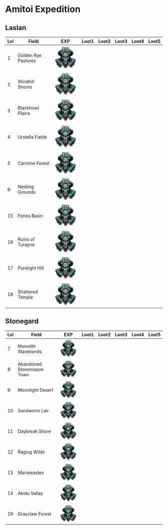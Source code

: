 # Amitoi Expedition

## Laslan

| Lvl | Field | EXP | Loot1 | Loot2 | Loot3 | Loot4 | Loot5 |
| --- | --- | --- | --- | --- | --- | --- | --- |
| 1 | Golden Rye Pastures | ![abyss_point_charge_001](/docs/Item_128/Usable/abyss_point_charge_001_1.png)
| 2 | Windhill Shores| ![abyss_point_charge_001](/docs/Item_128/Usable/abyss_point_charge_001_1.png)
| 3 | Blackhowl Plains| ![abyss_point_charge_001](/docs/Item_128/Usable/abyss_point_charge_001_1.png)
| 4 | Urstella Fields| ![abyss_point_charge_001](/docs/Item_128/Usable/abyss_point_charge_001_1.png)
| 5 | Carmine Forest| ![abyss_point_charge_001](/docs/Item_128/Usable/abyss_point_charge_001_1.png)
| 6 | Nesting Grounds| ![abyss_point_charge_001](/docs/Item_128/Usable/abyss_point_charge_001_1.png)
| 15 | Fonos Basin| ![abyss_point_charge_001](/docs/Item_128/Usable/abyss_point_charge_001_1.png)
| 16 | Ruins of Turayne| ![abyss_point_charge_001](/docs/Item_128/Usable/abyss_point_charge_001_1.png)
| 17 | Purelight Hill | ![abyss_point_charge_001](/docs/Item_128/Usable/abyss_point_charge_001_1.png)
| 18 | Shattered Temple| ![abyss_point_charge_001](/docs/Item_128/Usable/abyss_point_charge_001_1.png)

## Stonegard

| Lvl | Field | EXP | Loot1 | Loot2 | Loot3 | Loot4 | Loot5 |
| --- | --- | --- | --- | --- | --- | --- | --- |
| 7 | Monolith Wastelands| ![abyss_point_charge_001](/docs/Item_128/Usable/abyss_point_charge_001_1.png)
| 8 | Abandoned Stonemason Town| ![abyss_point_charge_001](/docs/Item_128/Usable/abyss_point_charge_001_1.png)
| 9 | Moonlight Desert| ![abyss_point_charge_001](/docs/Item_128/Usable/abyss_point_charge_001_1.png)
| 10 | Sandworm Lair| ![abyss_point_charge_001](/docs/Item_128/Usable/abyss_point_charge_001_1.png)
| 11 | Daybreak Shore| ![abyss_point_charge_001](/docs/Item_128/Usable/abyss_point_charge_001_1.png)
| 12 | Raging Wilds| ![abyss_point_charge_001](/docs/Item_128/Usable/abyss_point_charge_001_1.png)
| 13 | Manawastes| ![abyss_point_charge_001](/docs/Item_128/Usable/abyss_point_charge_001_1.png)
| 14 | Akidu Vallay| ![abyss_point_charge_001](/docs/Item_128/Usable/abyss_point_charge_001_1.png)
| 19 | Grayclaw Forest| ![abyss_point_charge_001](/docs/Item_128/Usable/abyss_point_charge_001_1.png)